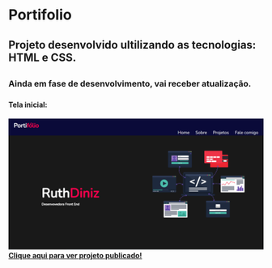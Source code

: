 # Portifolio

<h2> Projeto desenvolvido ultilizando as tecnologias: HTML e CSS.<h2>
<h3>Ainda em fase de desenvolvimento, vai receber atualização.<h3>
<h4>Tela inicial:<h4>
<img src="https://github.com/RuthLopesDiniz/Portifolio/blob/master/Images/portifolioimg.PNG?raw=true">
<a href="https:"https://eclectic-cranachan-fce356.netlify.app/">Clique aqui para ver projeto publicado!</a>
